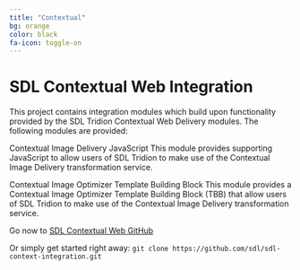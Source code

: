 ```yaml
---
title: "Contextual"
bg: orange
color: black
fa-icon: toggle-on
---
```


# SDL Contextual Web Integration

This project contains integration modules which build upon functionality provided by the SDL Tridion Contextual Web Delivery modules. The following modules are provided:

Contextual Image Delivery JavaScript
This module provides supporting JavaScript to allow users of SDL Tridion to make use of the Contextual Image Delivery transformation service.

Contextual Image Optimizer Template Building Block
This module provides a Contextual Image Optimizer Template Building Block (TBB) that allow users of SDL Tridion to make use of the Contextual Image Delivery transformation service.

Go now to [SDL Contextual Web GitHub](https://github.com/sdl/sdl-context-integration)


Or simply get started right away:
`git clone https://github.com/sdl/sdl-context-integration.git`
